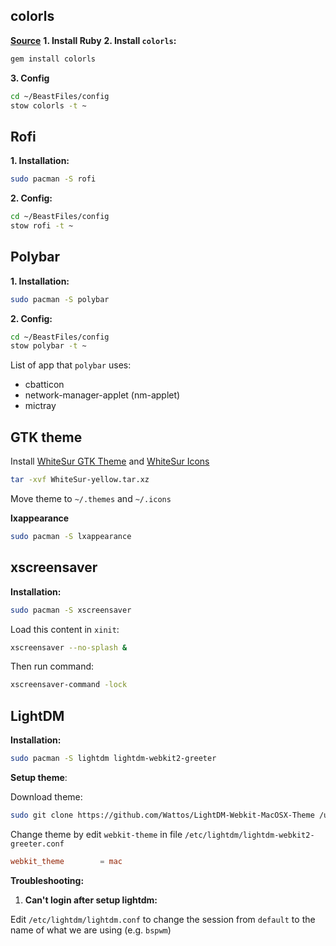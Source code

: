 ## colorls

**[Source](https://github.com/athityakumar/colorls#installation)**
**1. Install Ruby**
**2. Install `colorls`:**
```sh
gem install colorls
```
**3. Config**
```sh
cd ~/BeastFiles/config
stow colorls -t ~
```

## Rofi

**1. Installation:**
```sh
sudo pacman -S rofi
```

**2. Config:**
```sh
cd ~/BeastFiles/config
stow rofi -t ~
```

## Polybar

**1. Installation:**
```sh
sudo pacman -S polybar
```

**2. Config:**
```sh
cd ~/BeastFiles/config
stow polybar -t ~
```

List of app that `polybar` uses:
- cbatticon
- network-manager-applet (nm-applet)
- mictray

## GTK theme

Install [WhiteSur GTK Theme](https://www.gnome-look.org/p/1403328) and [WhiteSur Icons](https://www.gnome-look.org/p/1405756/)

```sh
tar -xvf WhiteSur-yellow.tar.xz
```

Move theme to `~/.themes` and `~/.icons`

**lxappearance**

```sh
sudo pacman -S lxappearance
```

## xscreensaver

**Installation:**
```sh
sudo pacman -S xscreensaver
```

Load this content in `xinit`:
```sh
xscreensaver --no-splash &
```

Then run command:
```sh
xscreensaver-command -lock
```

## LightDM

**Installation:**
```sh
sudo pacman -S lightdm lightdm-webkit2-greeter
```

**Setup theme**:

Download theme:
```sh
sudo git clone https://github.com/Wattos/LightDM-Webkit-MacOSX-Theme /usr/share/lightdm-webkit/themes/mac/
```

Change theme by edit `webkit-theme` in file `/etc/lightdm/lightdm-webkit2-greeter.conf`

```conf
webkit_theme        = mac
```

**Troubleshooting:**

1. **Can't login after setup lightdm:**

Edit `/etc/lightdm/lightdm.conf` to change the session from `default` to the name of what we are using (e.g. `bspwm`)
